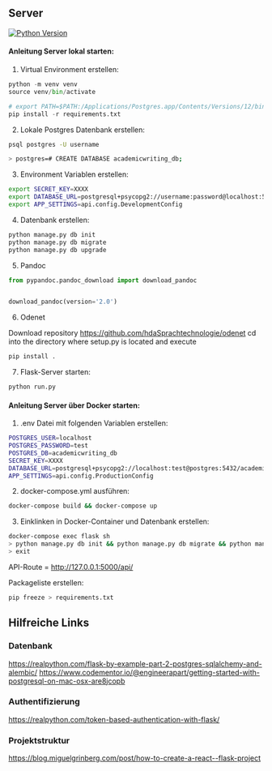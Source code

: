 ## Server

[![Python Version](https://img.shields.io/badge/Python-3.9-blue)](https://img.shields.io/badge/Python-3.9-blue)

#### Anleitung Server lokal starten:

1. Virtual Environment erstellen:

```python
python -m venv venv
source venv/bin/activate

# export PATH=$PATH:/Applications/Postgres.app/Contents/Versions/12/bin/
pip install -r requirements.txt
```

2. Lokale Postgres Datenbank erstellen:

```bash
psql postgres -U username

> postgres=# CREATE DATABASE academicwriting_db;
```

3. Environment Variablen erstellen:

```bash
export SECRET_KEY=XXXX
export DATABASE_URL=postgresql+psycopg2://username:password@localhost:5432/academicwriting_db
export APP_SETTINGS=api.config.DevelopmentConfig
```

4. Datenbank erstellen:

```bash
python manage.py db init
python manage.py db migrate
python manage.py db upgrade
```

5. Pandoc

```python
from pypandoc.pandoc_download import download_pandoc


download_pandoc(version='2.0')
```

6. Odenet

 Download repository https://github.com/hdaSprachtechnologie/odenet
 cd into the directory where setup.py is located and execute
 ```bash
 pip install .
 ```

7. Flask-Server starten:

```bash
python run.py
```

#### Anleitung Server über Docker starten:

1. .env Datei mit folgenden Variablen erstellen:

```bash
POSTGRES_USER=localhost
POSTGRES_PASSWORD=test
POSTGRES_DB=academicwriting_db
SECRET_KEY=XXXX
DATABASE_URL=postgresql+psycopg2://localhost:test@postgres:5432/academicwriting_db
APP_SETTINGS=api.config.ProductionConfig
```

2. docker-compose.yml ausführen:

```bash
docker-compose build && docker-compose up
```

3. Einklinken in Docker-Container und Datenbank erstellen:

```bash
docker-compose exec flask sh
> python manage.py db init && python manage.py db migrate && python manage.py db upgrade
> exit
```

API-Route = http://127.0.0.1:5000/api/

Packageliste erstellen:

```python
pip freeze > requirements.txt
```


## Hilfreiche Links

### Datenbank

https://realpython.com/flask-by-example-part-2-postgres-sqlalchemy-and-alembic/
https://www.codementor.io/@engineerapart/getting-started-with-postgresql-on-mac-osx-are8jcopb


### Authentifizierung

https://realpython.com/token-based-authentication-with-flask/

### Projektstruktur

https://blog.miguelgrinberg.com/post/how-to-create-a-react--flask-project
